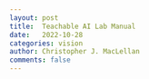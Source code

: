 ```yaml
---
layout: post
title:  Teachable AI Lab Manual
date:   2022-10-28
categories: vision
author: Christopher J. MacLellan
comments: false
---
```

